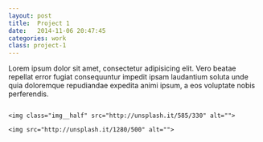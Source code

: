 ```yaml
---
layout: post
title:  Project 1
date:   2014-11-06 20:47:45
categories: work
class: project-1
---
```

<p class="post-content__text">
	Lorem ipsum dolor sit amet, consectetur adipisicing elit. Vero beatae repellat error fugiat consequuntur impedit ipsam laudantium soluta unde quia doloremque repudiandae expedita animi ipsum, a eos voluptate nobis perferendis.
</p>

<div class="post-content__images">
	<img class="img__half" src="http://unsplash.it/585/330" alt="">

	<img class="img__half" src="http://unsplash.it/585/330" alt="">

	<img src="http://unsplash.it/1280/500" alt="">
</div>
